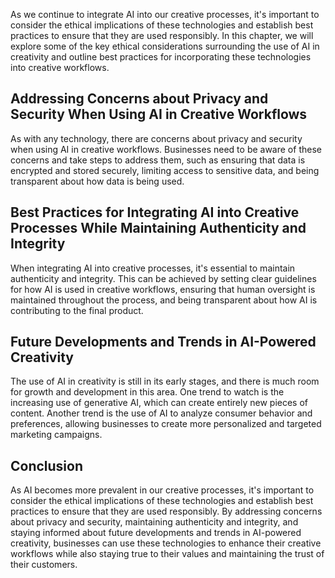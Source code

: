 
As we continue to integrate AI into our creative processes, it's important to consider the ethical implications of these technologies and establish best practices to ensure that they are used responsibly. In this chapter, we will explore some of the key ethical considerations surrounding the use of AI in creativity and outline best practices for incorporating these technologies into creative workflows.

Addressing Concerns about Privacy and Security When Using AI in Creative Workflows
----------------------------------------------------------------------------------

As with any technology, there are concerns about privacy and security when using AI in creative workflows. Businesses need to be aware of these concerns and take steps to address them, such as ensuring that data is encrypted and stored securely, limiting access to sensitive data, and being transparent about how data is being used.

Best Practices for Integrating AI into Creative Processes While Maintaining Authenticity and Integrity
------------------------------------------------------------------------------------------------------

When integrating AI into creative processes, it's essential to maintain authenticity and integrity. This can be achieved by setting clear guidelines for how AI is used in creative workflows, ensuring that human oversight is maintained throughout the process, and being transparent about how AI is contributing to the final product.

Future Developments and Trends in AI-Powered Creativity
-------------------------------------------------------

The use of AI in creativity is still in its early stages, and there is much room for growth and development in this area. One trend to watch is the increasing use of generative AI, which can create entirely new pieces of content. Another trend is the use of AI to analyze consumer behavior and preferences, allowing businesses to create more personalized and targeted marketing campaigns.

Conclusion
----------

As AI becomes more prevalent in our creative processes, it's important to consider the ethical implications of these technologies and establish best practices to ensure that they are used responsibly. By addressing concerns about privacy and security, maintaining authenticity and integrity, and staying informed about future developments and trends in AI-powered creativity, businesses can use these technologies to enhance their creative workflows while also staying true to their values and maintaining the trust of their customers.
